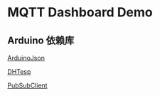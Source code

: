 # MQTT Dashboard Demo

## Arduino 依赖库

[ArduinoJson](https://github.com/bblanchon/ArduinoJson)

[DHTesp](https://github.com/beegee-tokyo/DHTesp)

[PubSubClient](https://github.com/knolleary/pubsubclient/)